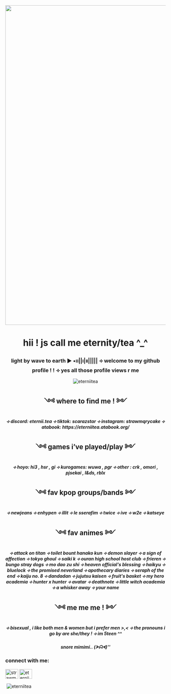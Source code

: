 <img align="center" width="1000" src="https://i.pinimg.com/736x/53/75/12/5375127b5b6f4dd20a6ea1f69761c970.jpg">


<h1 align="center">hii ! js call me eternity/tea ^_^</h1>
<h3 align="center"> light by wave to earth
▶︎ •၊၊||၊|။|||||
⟢ welcome to my github profile ! ! ⟢ yes all those profile views r me </h3>

<p align="center"> <img src="https://komarev.com/ghpvc/?username=eterniitea&label=Profile%20views&color=f3d4e0&style=flat" alt="eterniitea" /> </p>

<h2 align="center">༺ where to find me ! ༻</h2>
<h5 align="center">⟢ discord: eternii.tea
⟢ tiktok: scarazstar ⟢ instagram: strawmqrycake ⟢ atabook: https://eterniitea.atabook.org/</h5>

<h2 align="center">༺ games i’ve played/play ༻</h2>
<h5 align="center">⟢ hoyo: hi3 , hsr , gi
⟢ kurogames: wuwa , pgr
⟢ other : crk , omori , pjsekai , l&ds, rblx</h5>

<h2 align="center">༺ fav kpop groups/bands ༻</h2>
<h5 align="center">⟢ newjeans ⟢ enhypen ⟢ illit ⟢ le sserafim ⟢ twice ⟢ ive ⟢ w2e ⟢ katseye </h5>

<h2 align="center">༺ fav animes ༻</h2>
<h5 align="center">⟢ attack on titan ⟢ toilet bount hanako kun ⟢ demon slayer ⟢ a sign of affection ⟢ tokyo ghoul ⟢ saiki k ⟢ ouran high school host club ⟢ frieren ⟢ bungo stray dogs ⟢ mo dao zu shi ⟢ heaven official's blessing ⟢ haikyu ⟢ bluelock ⟢ the promised neverland ⟢ apothecary diaries ⟢ seraph of the end ⟢ kaiju no. 8 ⟢ dandadan ⟢ jujutsu kaisen ⟢ fruit's basket ⟢ my hero academia ⟢ hunter x hunter ⟢ avatar ⟢ deathnote ⟢ little witch academia ⟢ a whisker away ⟢ your name </h5>

<h2 align="center">༺ me me me ! ༻</h2>
<h5 align="center">⟢ bisexual ,  i like both men & women but i prefer men >,< ⟢ the pronouns i go by are she/they ! ⟢ im 5teen ^^ </h5>
  
<h5 align="center">snore mimimi..
(ᗒᗣᗕ)''</h5>

<h3 align="left">connect with me:</h3>
<p align="left">
<a href="https://instagram.com/luv.mqry" target="blank"><img align="center" src="https://raw.githubusercontent.com/rahuldkjain/github-profile-readme-generator/master/src/images/icons/Social/instagram.svg" alt="strawmqrycake" height="30" width="40" /></a>
<a href="https://discord.gg/eternii.tea" target="blank"><img align="center" src="https://raw.githubusercontent.com/rahuldkjain/github-profile-readme-generator/master/src/images/icons/Social/discord.svg" alt="eternii.tea" height="30" width="40" /></a>
</p>

<p>&nbsp;<img align="center" src="https://github-readme-stats.vercel.app/api?username=eterniitea&show_icons=true&theme=tokyonight&title_color=ffd3da&text_color=d1e5f4&bg_color=fff4f2&locale=en" alt="eterniitea" /></p>
